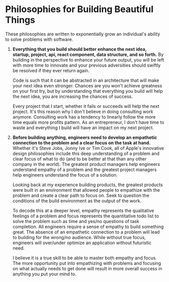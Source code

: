 # Philosophies for Building Beautiful Things

These philosophies are written to exponentially grow an individual's ability to solve problems with software.

1. **Everything that you build should better enhance the next idea, startup, project, api, react component, data structure, and so forth.** By building in the perspective to enhance your future output, you will be left with more time to innovate and your previous adversities should swiftly be resolved if they ever return again.

   Code is such that it can be abstracted in an architecture that will make your next idea even stronger. Chances are you won't achieve greatness on your first try, but by understanding that everything you build will help the next idea, you are increasing the chances of success.

   Every project that I start, whether it fails or succeeds will help the next project. It's this reason why I don't believe in doing consulting work anymore. Consulting work has a tendency to linearly follow the more time equals more profits pattern. As an entrepreneur, I don't have time to waste and everything I build will have an impact on my next project.

2. **Before building anything, engineers need to develop an empathetic connection to the problem and a clear focus on the task at hand.** Whether it's Steve Jobs, Jonny Ive or Tim Cook, all of Apple's innovative design philosophies include this deep understanding of a problem and clear focus of what to do (and to be better at that than any other company in the world). The greatest product managers help engineers understand empathy of a problem and the greatest project managers help engineers understand the focus of a solution.

   Looking back at my experience building products, the greatest products were built in an environment that allowed people to empathize with the problem and create a clear path to focus on. Seek to question the conditions of the build environment as the output of the work.

   To decode this at a deeper level, empathy represents the qualitative feelings of a problem and focus represents the quantitative todo list to solve the problem such as time and yes/no questions of task completion. All engineers require a sense of empathy to build something great. The absence of an empathetic connection to a problem will lead to building for the wrong/no audience. While without true focus, engineers will over/under optimize an application without futuristic need.

   I believe it is a true skill to be able to master both empathy and focus. The more opportunity put into empathizing with problems and focusing on what actually needs to get done will result in more overall success in anything you put your mind to.


